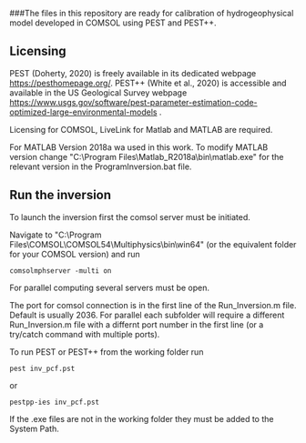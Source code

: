 ###The files in this repository are ready for calibration of hydrogeophysical model developed in COMSOL using PEST and PEST++.

## Licensing
PEST (Doherty, 2020) is freely available in its dedicated webpage https://pesthomepage.org/.
PEST++ (White et al., 2020) is accessible and available in the US Geological Survey webpage https://www.usgs.gov/software/pest-parameter-estimation-code-optimized-large-environmental-models .

Licensing for COMSOL, LiveLink for Matlab and MATLAB are required. 

For MATLAB Version 2018a wa used in this work. To modify MATLAB version change "C:\Program Files\Matlab_R2018a\bin\matlab.exe" for the relevant version in the ProgramInversion.bat file. 

## Run the inversion
To launch the inversion first the comsol server must be initiated. 

Navigate to "C:\Program Files\COMSOL\COMSOL54\Multiphysics\bin\win64" (or the equivalent folder for your COMSOL version) and run
```
comsolmphserver -multi on
```
For parallel computing several servers must be open. 

The port for comsol connection is in the first line of the Run_Inversion.m file. Default is usually 2036. 
For parallel each subfolder will require a different Run_Inversion.m file with a differnt port number in the first line (or a try/catch command with multiple ports).

To run PEST or PEST++ from the working folder run
```
pest inv_pcf.pst
```
or

```
pestpp-ies inv_pcf.pst
```

If the .exe files are not in the working folder they must be added to the System Path.
